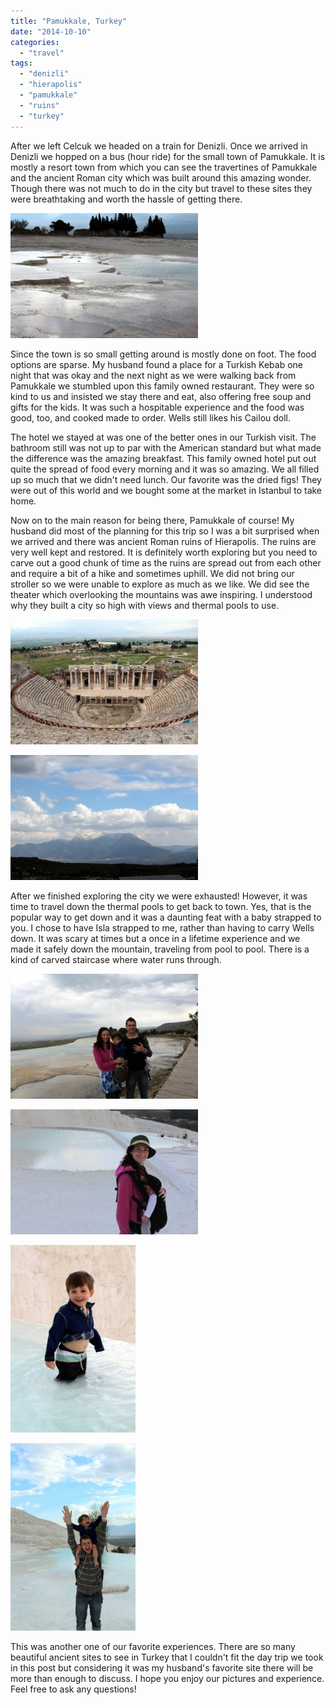 ```yaml
---
title: "Pamukkale, Turkey"
date: "2014-10-10"
categories:
  - "travel"
tags:
  - "denizli"
  - "hierapolis"
  - "pamukkale"
  - "ruins"
  - "turkey"
---
```


After we left Celcuk we headed on a train for Denizli. Once we arrived in Denizli we hopped on a bus (hour ride) for the small town of Pamukkale. It is mostly a resort town from which you can see the travertines of Pamukkale and the ancient Roman city which was built around this amazing wonder. Though there was not much to do in the city but travel to these sites they were breathtaking and worth the hassle of getting there.

[![10258706_10100612613085464_6732393793549920861_o](images/10258706_10100612613085464_6732393793549920861_o-300x200.jpg)](https://letkidstravel.com/wp-content/uploads/2014/10/10258706_10100612613085464_6732393793549920861_o.jpg)

Since the town is so small getting around is mostly done on foot. The food options are sparse. My husband found a place for a Turkish Kebab one night that was okay and the next night as we were walking back from Pamukkale we stumbled upon this family owned restaurant. They were so kind to us and insisted we stay there and eat, also offering free soup and gifts for the kids. It was such a hospitable experience and the food was good, too, and cooked made to order. Wells still likes his Cailou doll.

The hotel we stayed at was one of the better ones in our Turkish visit. The bathroom still was not up to par with the American standard but what made the difference was the amazing breakfast. This family owned hotel put out quite the spread of food every morning and it was so amazing. We all filled up so much that we didn't need lunch. Our favorite was the dried figs! They were out of this world and we bought some at the market in Istanbul to take home.

Now on to the main reason for being there, Pamukkale of course! My husband did most of the planning for this trip so I was a bit surprised when we arrived and there was ancient Roman ruins of Hierapolis. The ruins are very well kept and restored. It is definitely worth exploring but you need to carve out a good chunk of time as the ruins are spread out from each other and require a bit of a hike and sometimes uphill. We did not bring our stroller so we were unable to explore as much as we like. We did see the theater which overlooking the mountains was awe inspiring. I understood why they built a city so high with views and thermal pools to use.[](https://letkidstravel.com/wp-content/uploads/2014/10/10258706_10100612613085464_6732393793549920861_o.jpg)

[![10257516_10100612612806024_3319060915963446566_o](images/10257516_10100612612806024_3319060915963446566_o-300x200.jpg)](https://letkidstravel.com/wp-content/uploads/2014/10/10257516_10100612612806024_3319060915963446566_o.jpg)

[![View from Hierapholis](images/10380859_10100612613000634_3953226067474715914_o-300x200.jpg)](https://letkidstravel.com/wp-content/uploads/2014/10/10380859_10100612613000634_3953226067474715914_o.jpg)

After we finished exploring the city we were exhausted! However, it was time to travel down the thermal pools to get back to town. Yes, that is the popular way to get down and it was a daunting feat with a baby strapped to you. I chose to have Isla strapped to me, rather than having to carry Wells down. It was scary at times but a once in a lifetime experience and we made it safely down the mountain, traveling from pool to pool. There is a kind of carved staircase where water runs through.

[![10298656_10100612613025584_6166698022568675344_o](images/10298656_10100612613025584_6166698022568675344_o-300x200.jpg)](https://letkidstravel.com/wp-content/uploads/2014/10/10298656_10100612613025584_6166698022568675344_o.jpg)

[![10258706_10100612613290054_8874794629200408867_o](images/10258706_10100612613290054_8874794629200408867_o-300x200.jpg)](https://letkidstravel.com/wp-content/uploads/2014/10/10258706_10100612613290054_8874794629200408867_o.jpg)

[![10295944_10100612613389854_6888715810503843914_o](images/10295944_10100612613389854_6888715810503843914_o-200x300.jpg)](https://letkidstravel.com/wp-content/uploads/2014/10/10295944_10100612613389854_6888715810503843914_o.jpg)

[![10339362_10100612613928774_1286593502431119356_o](images/10339362_10100612613928774_1286593502431119356_o-200x300.jpg)](https://letkidstravel.com/wp-content/uploads/2014/10/10339362_10100612613928774_1286593502431119356_o.jpg)

This was another one of our favorite experiences. There are so many beautiful ancient sites to see in Turkey that I couldn't fit the day trip we took in this post but considering it was my husband's favorite site there will be more than enough to discuss. I hope you enjoy our pictures and experience. Feel free to ask any questions!
